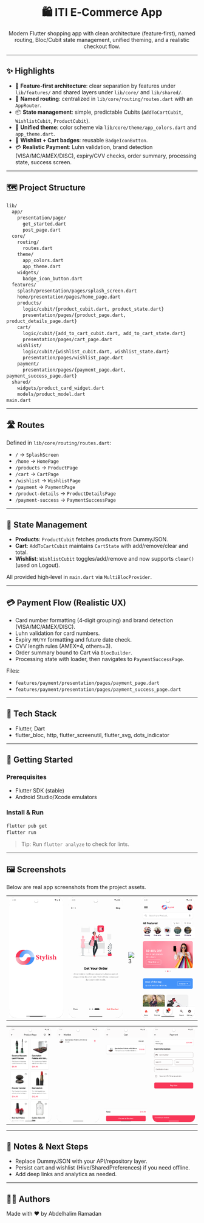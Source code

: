 <div align="center">

# 🛍️ ITI E‑Commerce App

Modern Flutter shopping app with clean architecture (feature‑first), named routing, Bloc/Cubit state management, unified theming, and a realistic checkout flow.

</div>

---

## ✨ Highlights

- 🔧 __Feature‑first architecture__: clear separation by features under `lib/features/` and shared layers under `lib/core/` and `lib/shared/`.
- 🧭 __Named routing__: centralized in `lib/core/routing/routes.dart` with an `AppRouter`.
- 📦 __State management__: simple, predictable Cubits (`AddToCartCubit`, `WishlistCubit`, `ProductCubit`).
- 🎨 __Unified theme__: color scheme via `lib/core/theme/app_colors.dart` and `app_theme.dart`.
- 🔔 __Wishlist + Cart badges__: reusable `BadgeIconButton`.
- 💳 __Realistic Payment__: Luhn validation, brand detection (VISA/MC/AMEX/DISC), expiry/CVV checks, order summary, processing state, success screen.

---

## 🗺️ Project Structure

```
lib/
  app/
    presentation/page/
      get_started.dart
      post_page.dart
  core/
    routing/
      routes.dart
    theme/
      app_colors.dart
      app_theme.dart
    widgets/
      badge_icon_button.dart
  features/
    splash/presentation/pages/splash_screen.dart
    home/presentation/pages/home_page.dart
    products/
      logic/cubit/{product_cubit.dart, product_state.dart}
      presentation/pages/{product_page.dart, product_details_page.dart}
    cart/
      logic/cubit/{add_to_cart_cubit.dart, add_to_cart_state.dart}
      presentation/pages/cart_page.dart
    wishlist/
      logic/cubit/{wishlist_cubit.dart, wishlist_state.dart}
      presentation/pages/wishlist_page.dart
    payment/
      presentation/pages/{payment_page.dart, payment_success_page.dart}
  shared/
    widgets/product_card_widget.dart
    models/product_model.dart
main.dart
```

---

## 🛣️ Routes

Defined in `lib/core/routing/routes.dart`:

- `/` → `SplashScreen`
- `/home` → `HomePage`
- `/products` → `ProductPage`
- `/cart` → `CartPage`
- `/wishlist` → `WishlistPage`
- `/payment` → `PaymentPage`
- `/product-details` → `ProductDetailsPage`
- `/payment-success` → `PaymentSuccessPage`

---

## 🧠 State Management

- __Products__: `ProductCubit` fetches products from DummyJSON.
- __Cart__: `AddToCartCubit` maintains `CartState` with add/remove/clear and total.
- __Wishlist__: `WishlistCubit` toggles/add/remove and now supports `clear()` (used on Logout).

All provided high‑level in `main.dart` via `MultiBlocProvider`.

---

## 💳 Payment Flow (Realistic UX)

- Card number formatting (4‑digit grouping) and brand detection (VISA/MC/AMEX/DISC).
- Luhn validation for card numbers.
- Expiry `MM/YY` formatting and future date check.
- CVV length rules (AMEX=4, others=3).
- Order summary bound to Cart via `BlocBuilder`.
- Processing state with loader, then navigates to `PaymentSuccessPage`.

Files:
- `features/payment/presentation/pages/payment_page.dart`
- `features/payment/presentation/pages/payment_success_page.dart`

---

## 🧩 Tech Stack

- Flutter, Dart
- flutter_bloc, http, flutter_screenutil, flutter_svg, dots_indicator

---

## 🚀 Getting Started

### Prerequisites

- Flutter SDK (stable)
- Android Studio/Xcode emulators

### Install & Run

```bash
flutter pub get
flutter run
```

> Tip: Run `flutter analyze` to check for lints.

---

## 🖼️ Screenshots

Below are real app screenshots from the project assets.

|  |  |                                                                                               |  |
|---|---|-----------------------------------------------------------------------------------------------|---|
| ![1](assets/images/Screenshot_20250913_143101.png) | ![2](assets/images/Screenshot_20250913_143648.png) | ![3](assets/images/Screenshot_20250913_143238.png) | ![4](assets/images/Screenshot_20250913_142844.png) |

|  |  |  |  |
|---|---|---|---|
| ![5](assets/images/Screenshot_20250913_143308.png) | ![6](assets/images/Screenshot_20250913_143331.png) | ![7](assets/images/Screenshot_20250913_143338.png) | ![8](assets/images/Screenshot_20250913_143354.png) |

---

## 🔧 Notes & Next Steps

- Replace DummyJSON with your API/repository layer.
- Persist cart and wishlist (Hive/SharedPreferences) if you need offline.
- Add deep links and analytics as needed.

---

## 👨‍💻 Authors

Made with ❤️ by Abdelhalim Ramadan
